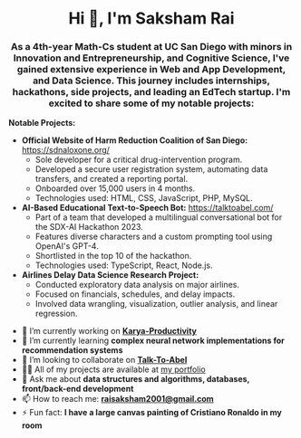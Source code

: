 <h1 align="center">Hi 👋, I'm Saksham Rai</h1>
<h3 align="center">As a 4th-year Math-Cs student at UC San Diego with minors in Innovation and Entrepreneurship, and Cognitive Science, I've gained extensive experience in Web and App Development, and Data Science. This journey includes internships, hackathons, side projects, and leading an EdTech startup. I'm excited to share some of my notable projects:</h3>

<b>Notable Projects:</b>
<ul>
  <li>
    <b>Official Website of Harm Reduction Coalition of San Diego:</b> <a href="https://sdnaloxone.org/">https://sdnaloxone.org/</a>
    <ul>
      <li>Sole developer for a critical drug-intervention program.</li>
      <li>Developed a secure user registration system, automating data transfers, and created a reporting portal.</li>
      <li>Onboarded over 15,000 users in 4 months.</li>
      <li>Technologies used: HTML, CSS, JavaScript, PHP, MySQL.</li>
    </ul>
  </li>
  <li>
    <b>AI-Based Educational Text-to-Speech Bot:</b> <a href="https://talktoabel.com/">https://talktoabel.com/</a>
    <ul>
      <li>Part of a team that developed a multilingual conversational bot for the SDX-AI Hackathon 2023.</li>
      <li>Features diverse characters and a custom prompting tool using OpenAI's GPT-4.</li>
      <li>Shortlisted in the top 10 of the hackathon.</li>
      <li>Technologies used: TypeScript, React, Node.js.</li>
    </ul>
  </li>
  <li>
    <b>Airlines Delay Data Science Research Project:</b>
    <ul>
      <li>Conducted exploratory data analysis on major airlines.</li>
      <li>Focused on financials, schedules, and delay impacts.</li>
      <li>Involved data wrangling, visualization, outlier analysis, and linear regression.</li>
    </ul>
  </li>
</ul>

- 🔭 I’m currently working on <b><a href="http://www.karya-productivity.com/">Karya-Productivity</a></b>
- 🌱 I’m currently learning <b>complex neural network implementations for recommendation systems</b>
- 👯 I’m looking to collaborate on <b><a href="https://talktoabel.com/">Talk-To-Abel</a></b>
- 👨‍💻 All of my projects are available at <a href="https://incomparable-figolla-a78c6d.netlify.app/">my portfolio</a>
- 💬 Ask me about <b>data structures and algorithms, databases, front/back-end development</b>
- 📫 How to reach me: <b><a href="mailto:raisaksham2001@gmail.com">raisaksham2001@gmail.com</a></b>
- ⚡ Fun fact: <b>I have a large canvas painting of Cristiano Ronaldo in my room</b>
